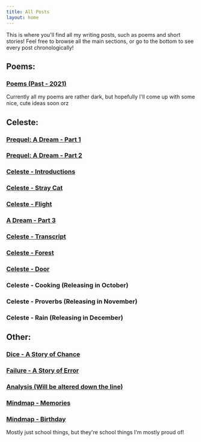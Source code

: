 ```yaml
---
title: All Posts
layout: home
---
```

This is where you'll find all my writing posts, such as poems and short stories! Feel free to browse all the main sections, or go to the bottom to see every post chronologically!

## Poems: ##

### [Poems (Past - 2021)](/poetry/2021/01/01/2021poems) ###
Currently all my poems are rather dark, but hopefully I'll come up with some nice, cute ideas soon orz

## Celeste: ##

### [Prequel: A Dream - Part 1](/celeste/2020/07/07/dream-pt-1) ###
### [Prequel: A Dream - Part 2](/celeste/2020/07/31/dream-pt-2) ###
### [Celeste - Introductions](/celeste/2020/09/27/introductions) ###
### [Celeste - Stray Cat](/celeste/2021/03/28/stray-cat) ###
### [Celeste - Flight](/celeste/2021/04/22/wings) ###
### [A Dream - Part 3](/celeste/2021/02/28/dream-pt-3) ###
### [Celeste - Transcript](/celeste/2021/05/27/transcript) ###
### [Celeste - Forest](/celeste/2021/07/27/forest) ###
### [Celeste - Door](/celeste/2021/09/30/door) ###
### Celeste - Cooking (Releasing in October) ###
### Celeste - Proverbs (Releasing in November) ###
### Celeste - Rain (Releasing in December) ###

## Other: ##

### [Dice - A Story of Chance](/prose/2020/11/30/dice) ###
### [Failure - A Story of Error](/prose/2020/03/19/failure) ###
### [Analysis (Will be altered down the line)](/schoolwork/2021/02/11/analysis) ###
### [Mindmap - Memories](/other/2021/05/27/memories) ###
### [Mindmap - Birthday](/other/2021/05/27/birthday) ###
Mostly just school things, but they're school things I'm mostly proud of!